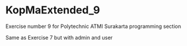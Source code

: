 # KopMaExtended_9

Exercise number 9 for Polytechnic ATMI Surakarta programming section

Same as Exercise 7 but with admin and user
